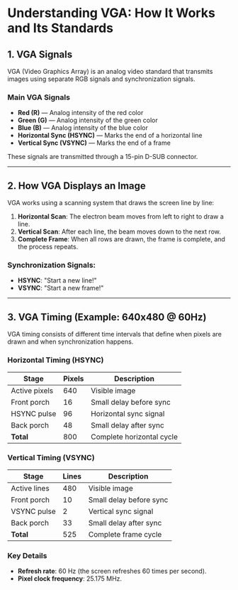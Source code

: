 # Understanding VGA: How It Works and Its Standards  

## 1. VGA Signals  

VGA (Video Graphics Array) is an analog video standard that transmits images using separate RGB signals and synchronization signals.  

### Main VGA Signals  
- **Red (R)** — Analog intensity of the red color  
- **Green (G)** — Analog intensity of the green color  
- **Blue (B)** — Analog intensity of the blue color  
- **Horizontal Sync (HSYNC)** — Marks the end of a horizontal line  
- **Vertical Sync (VSYNC)** — Marks the end of a frame  

These signals are transmitted through a 15-pin D-SUB connector.

---

## 2. How VGA Displays an Image  

VGA works using a scanning system that draws the screen line by line:  

1. **Horizontal Scan**: The electron beam moves from left to right to draw a line.  
2. **Vertical Scan**: After each line, the beam moves down to the next row.  
3. **Complete Frame**: When all rows are drawn, the frame is complete, and the process repeats.  

### Synchronization Signals:  
- **HSYNC**: "Start a new line!"  
- **VSYNC**: "Start a new frame!"  

---

## 3. VGA Timing (Example: 640x480 @ 60Hz)  

VGA timing consists of different time intervals that define when pixels are drawn and when synchronization happens.

### Horizontal Timing (HSYNC)  
| Stage          | Pixels  | Description                 |
|---------------|---------|-----------------------------|
| Active pixels | 640     | Visible image               |
| Front porch   | 16      | Small delay before sync     |
| HSYNC pulse   | 96      | Horizontal sync signal      |
| Back porch    | 48      | Small delay after sync      |
| **Total**     | 800     | Complete horizontal cycle   |

### Vertical Timing (VSYNC)  
| Stage         | Lines   | Description                 |
|--------------|---------|-----------------------------|
| Active lines | 480     | Visible image               |
| Front porch  | 10      | Small delay before sync     |
| VSYNC pulse  | 2       | Vertical sync signal        |
| Back porch   | 33      | Small delay after sync      |
| **Total**    | 525     | Complete frame cycle        |

### Key Details  
- **Refresh rate**: 60 Hz (the screen refreshes 60 times per second).  
- **Pixel clock frequency**: 25.175 MHz.  
